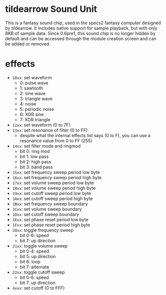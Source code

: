 # tildearrow Sound Unit
This is a fantasy sound chip, used in the specs2 fantasy computer designed by tildearrow. It includes native support for sample playback, but with only 8KB of sample data. Since 0.6pre1, this sound chip is no longer hidden by default and can be accessed through the module creation screen and can be added or removed.

# effects

- `10xx`: set waveform
  - 0: pulse wave
  - 1: sawtooth
  - 2: sine wave
  - 3: triangle wave
  - 4: noise
  - 5: periodic noise
  - 6: XOR sine
  - 7: XOR triangle
- `12xx`: set waveform (0 to 7F)
- `13xx`: set resonance of filter (0 to FF)
  - despite what the internal effects list says (0 to F), you can use a resonance value from 0 to FF (255)
- `14xx`: set filter mode and ringmod
  - bit 0: ring mod
  - bit 1: low pass
  - bit 2: high pass
  - bit 3: band pass
- `15xx`: set frequency sweep period low byte
- `16xx`: set frequency sweep period high byte
- `17xx`: set volume sweep period low byte
- `18xx`: set volume sweep period high byte
- `19xx`: set cutoff sweep period low byte
- `1Axx`: set cutoff sweep period high byte
- `1Bxx`: set frequency sweep boundary
- `1Cxx`: set volume sweep boundary
- `1Dxx`: set cutoff sweep boundary
- `1Exx`: set phase reset period low byte
- `1Fxx`: set phase reset period high byte
- `20xx`: toggle frequency sweep
  - bit 0-6: speed
  - bit 7: up direction
- `21xx`: toggle volume sweep
  - bit 0-4: speed
  - bit 5: up direction
  - bit 6: loop
  - bit 7: alternate
- `22xx`: toggle cutoff sweep
  - bit 0-6: speed
  - bit 7: up direction
- `4xxx`: set cutoff (0 to FFF)
